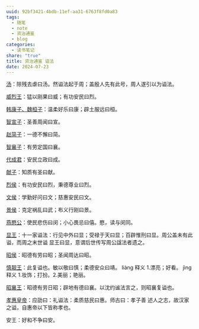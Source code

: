 ```yaml
---
uuid: 92bf3421-4bdb-11ef-aa31-6763f8fd0a83
tags:
  - 随笔
  - note
  - 资治通鉴
  - blog
categories:
  - 读书笔记
share: "true"
title: 资治通鉴 谥法
date: 2024-07-23
---
```


[汤](1%20Project/book/资治通鉴/资料/资治通鉴（胡三省注）.pdf#page=8&selection=229,0,229,1)：除残去虐曰汤。然谥法起于周；盖殷人先有此号，周人遂引以为谥法。

[威烈王](1%20Project/book/资治通鉴/资料/资治通鉴（胡三省注）.pdf#page=8&selection=15,0,15,3)：猛以刚果曰威；有功安民曰烈。

[韩康子、魏桓子](1%20Project/book/资治通鉴/资料/资治通鉴（胡三省注）.pdf#page=10&selection=347,0,347,7)：温柔好乐曰康；辟土服远曰桓。

[智宣子](1%20Project/book/资治通鉴/资料/资治通鉴（胡三省注）.pdf#page=10&selection=20,0,20,3)：圣善周闻曰宣。

[赵简子](1%20Project/book/资治通鉴/资料/资治通鉴（胡三省注）.pdf#page=10&selection=173,0,173,3)：一德不懈曰简。

[智襄子](1%20Project/book/资治通鉴/资料/资治通鉴（胡三省注）.pdf#page=10&selection=342,0,342,3)：有劳定国曰襄。

[代成君](1%20Project/book/资治通鉴/资料/资治通鉴（胡三省注）.pdf#page=14&selection=1,1,1,4)：安民立政曰成。

[献子](1%20Project/book/资治通鉴/资料/资治通鉴（胡三省注）.pdf#page=14&selection=30,2,30,4)：知质有圣曰献。

[烈侯](1%20Project/book/资治通鉴/资料/资治通鉴（胡三省注）.pdf#page=14&selection=53,7,53,9)：有功安民曰烈，秉德尊业曰烈。

[文侯](1%20Project/book/资治通鉴/资料/资治通鉴（胡三省注）.pdf#page=14&selection=59,13,59,15)：学勤好问曰文；慈惠安民曰文。

[景侯](1%20Project/book/资治通鉴/资料/资治通鉴（胡三省注）.pdf#page=14&selection=63,9,63,11)：克定祸乱曰武；布义行刚曰景。

[燕愍公](1%20Project/book/资治通鉴/资料/资治通鉴（胡三省注）.pdf#page=16&selection=63,0,63,3)：使民悲伤曰闵；小心畏忌曰僖。愍，读与闵同。

[显王](1%20Project/book/资治通鉴/资料/资治通鉴（胡三省注）.pdf#page=25&selection=150,0,150,2)：十一家谥法：行见中外曰显；受禄于天曰显；百辟惟刑曰显。周公盖未有此谥，而周之末世谥 显王曰显，意谓后世传写周公諡法者遗之。

[昭侯](1%20Project/book/资治通鉴/资料/资治通鉴（胡三省注）.pdf#page=29&selection=175,6,175,8)：昭德有劳曰昭；圣闻周达曰昭。

[慎靓王](1%20Project/book/资治通鉴/资料/资治通鉴（胡三省注）.pdf#page=43&selection=237,0,237,3)：此复谥也。敏以敬曰慎；柔德安众曰靖。
liàng 释义 1.漂亮；好看。
jìng 释义 1.妆饰；打扮。2.美丽；艳丽。

[昭襄王](1%20Project/book/资治通鉴/资料/资治通鉴（胡三省注）.pdf#page=89&selection=73,0,73,3)：昭德有劳日昭；辟地有德曰襄。以沈约谧法言之，则昭襄复谥也。

[孝惠皇帝](1%20Project/book/资治通鉴/资料/资治通鉴（胡三省注）.pdf#page=184&selection=318,0,318,4)：应劭曰：礼谥法：柔质慈民曰惠。师古曰：孝子善 述人之志，故汉家之谥，自惠帝以下皆称孝也。

安王：好和不争曰安。
